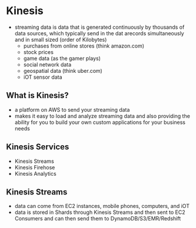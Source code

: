 # Kinesis
- streaming data is data that is generated continuously by thousands of data sources, which typically send in the dat arecords simultaneously and in small sized (order of Kilobytes)
  - purchases from online stores (think amazon.com)
  - stock prices
  - game data (as the gamer plays)
  - social network data
  - geospatial data (think uber.com)
  - iOT sensor data

## What is Kinesis?
- a platform on AWS to send your streaming data
- makes it easy to load and analyze streaming data and also providing the ability for you to build your own custom applications for your business needs

## Kinesis Services
- Kinesis Streams
- Kinesis Firehose
- Kinesis Analytics

## Kinesis Streams
- data can come from EC2 instances, mobile phones, computers, and iOT
- data is stored in Shards through Kinesis Streams and then sent to EC2 Consumers and can then send them to DynamoDB/S3/EMR/Redshift

###